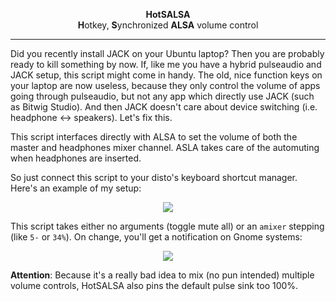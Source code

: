 <p align="center">
  <b>HotSALSA</b><br>
  <b>H</b>otkey, <b>S</b>ynchronized <b>ALSA</b> volume control
  <hr>
</p>

Did you recently install JACK on your Ubuntu laptop? Then you are probably ready to kill something by now. If, like me you have a hybrid pulseaudio and JACK setup, this script might come in handy. The old, nice function keys on your laptop are now useless, because they only control the volume of apps going through pulseaudio, but not any app which directly use JACK (such as Bitwig Studio). And then JACK doesn't care about device switching (i.e. headphone <-> speakers). Let's fix this.

This script interfaces directly with ALSA to set the volume of both the master and headphones mixer channel. ASLA takes care of the automuting when headphones are inserted.

So just connect this script to your disto's keyboard shortcut manager. Here's an example of my setup:

<p align="center">
  <img src="https://imgur.com/OQVPSK6.png">
</p>

This script takes either no arguments (toggle mute all) or an `amixer` stepping (like `5-` or `34%`). On change, you'll get a notification on Gnome systems:

<p align="center">
  <img src="https://imgur.com/18RfILC.png">
</p>

**Attention**: Because it's a really bad idea to mix (no pun intended) multiple volume controls, HotSALSA also pins the default pulse sink too 100%.
